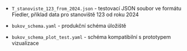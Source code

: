 - `T_stanoviste_123_from_2024.json` - testovací JSON soubor ve formátu Fiedler, příklad data pro stanoviště 123 od roku 2024

- `bukov_schema.yaml` - produkční schéma úložiště

- `bukov_schema_plot_test.yaml` - schéma kompatibilní s prototypem vizualizace
